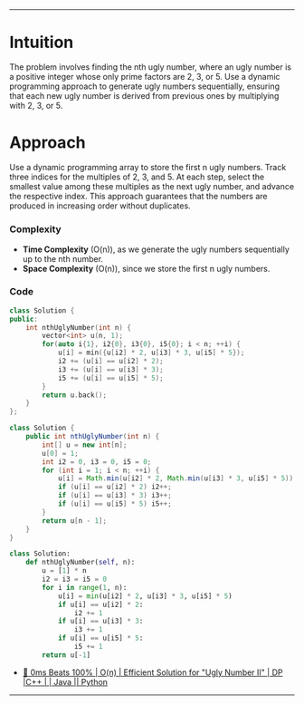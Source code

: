 
## 

---
# **Intuition**

The problem involves finding the nth ugly number, where an ugly number is a positive integer whose only prime factors are 2, 3, or 5. Use a dynamic programming approach to generate ugly numbers sequentially, ensuring that each new ugly number is derived from previous ones by multiplying with 2, 3, or 5.


# **Approach**
Use a dynamic programming array to store the first n ugly numbers. Track three indices for the multiples of 2, 3, and 5. At each step, select the smallest value among these multiples as the next ugly number, and advance the respective index. This approach guarantees that the numbers are produced in increasing order without duplicates.

### **Complexity**
- **Time Complexity** \(O(n)\), as we generate the ugly numbers sequentially up to the nth number.
- **Space Complexity** \(O(n)\), since we store the first n ugly numbers.

### **Code**

```cpp []
class Solution {
public:
    int nthUglyNumber(int n) {
        vector<int> u(n, 1);
        for(auto i{1}, i2{0}, i3{0}, i5{0}; i < n; ++i) {
            u[i] = min({u[i2] * 2, u[i3] * 3, u[i5] * 5});
            i2 += (u[i] == u[i2] * 2);
            i3 += (u[i] == u[i3] * 3);
            i5 += (u[i] == u[i5] * 5);
        }
        return u.back();
    }
};
```
```java []
class Solution {
    public int nthUglyNumber(int n) {
        int[] u = new int[n];
        u[0] = 1;
        int i2 = 0, i3 = 0, i5 = 0;
        for (int i = 1; i < n; ++i) {
            u[i] = Math.min(u[i2] * 2, Math.min(u[i3] * 3, u[i5] * 5));
            if (u[i] == u[i2] * 2) i2++;
            if (u[i] == u[i3] * 3) i3++;
            if (u[i] == u[i5] * 5) i5++;
        }
        return u[n - 1];
    }
}
```

```python []
class Solution:
    def nthUglyNumber(self, n):
        u = [1] * n
        i2 = i3 = i5 = 0
        for i in range(1, n):
            u[i] = min(u[i2] * 2, u[i3] * 3, u[i5] * 5)
            if u[i] == u[i2] * 2:
                i2 += 1
            if u[i] == u[i3] * 3:
                i3 += 1
            if u[i] == u[i5] * 5:
                i5 += 1
        return u[-1]

```

- [🌟 0ms Beats 100% | O(n) | Efficient Solution for "Ugly Number II" | DP |C++ | | Java || Python](https://leetcode.com/problems/ugly-number-ii/solutions/5652924/0ms-beats-100-o-n-efficient-solution-for-ugly-number-ii-dp-c-java-python) 

---